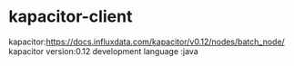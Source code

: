 # kapacitor-client
kapacitor:https://docs.influxdata.com/kapacitor/v0.12/nodes/batch_node/
kapacitor version:0.12
development language :java
